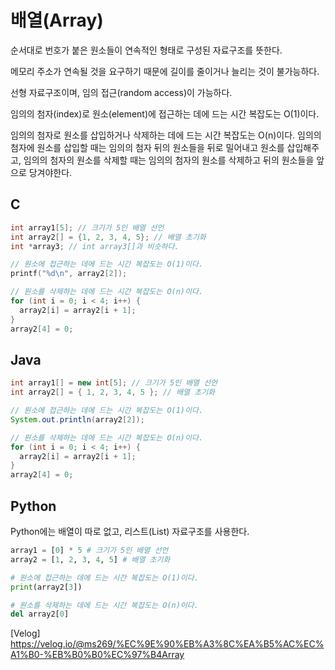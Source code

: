 # 배열(Array)

순서대로 번호가 붙은 원소들이 연속적인 형태로 구성된 자료구조를 뜻한다.

메모리 주소가 연속될 것을 요구하기 때문에 길이를 줄이거나 늘리는 것이 불가능하다.

선형 자료구조이며, 임의 접근(random access)이 가능하다.

임의의 첨자(index)로 원소(element)에 접근하는 데에 드는 시간 복잡도는 O(1)이다.

임의의 첨자로 원소를 삽입하거나 삭제하는 데에 드는 시간 복잡도는 O(n)이다.
임의의 첨자에 원소를 삽입할 때는 임의의 첨자 뒤의 원소들을 뒤로 밀어내고 원소를 삽입해주고, 임의의 첨자의 원소를 삭제할 때는 임의의 첨자의 원소를 삭제하고 뒤의 원소들을 앞으로 당겨야한다.

## C

```c
int array1[5]; // 크기가 5인 배열 선언
int array2[] = {1, 2, 3, 4, 5}; // 배열 초기화
int *array3; // int array3[]과 비슷하다.

// 원소에 접근하는 데에 드는 시간 복잡도는 O(1)이다.
printf("%d\n", array2[2]);

// 원소를 삭제하는 데에 드는 시간 복잡도는 O(n)이다.
for (int i = 0; i < 4; i++) {
  array2[i] = array2[i + 1];
}
array2[4] = 0;
```

## Java

```java
int array1[] = new int[5]; // 크기가 5인 배열 선언
int array2[] = { 1, 2, 3, 4, 5 }; // 배열 초기화

// 원소에 접근하는 데에 드는 시간 복잡도는 O(1)이다.
System.out.println(array2[2]);

// 원소를 삭제하는 데에 드는 시간 복잡도는 O(n)이다.
for (int i = 0; i < 4; i++) {
  array2[i] = array2[i + 1];
}
array2[4] = 0;
```

## Python

Python에는 배열이 따로 없고, 리스트(List) 자료구조를 사용한다.

```py
array1 = [0] * 5 # 크기가 5인 배열 선언
array2 = [1, 2, 3, 4, 5] # 배열 초기화

# 원소에 접근하는 데에 드는 시간 복잡도는 O(1)이다.
print(array2[3])

# 원소를 삭제하는 데에 드는 시간 복잡도는 O(n)이다.
del array2[0]
```

[Velog] <https://velog.io/@ms269/%EC%9E%90%EB%A3%8C%EA%B5%AC%EC%A1%B0-%EB%B0%B0%EC%97%B4Array>
